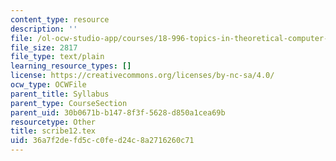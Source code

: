 ```yaml
---
content_type: resource
description: ''
file: /ol-ocw-studio-app/courses/18-996-topics-in-theoretical-computer-science-internet-research-problems-spring-2002/36a7f2defd5cc0fed24c8a2716260c71_scribe12.tex
file_size: 2817
file_type: text/plain
learning_resource_types: []
license: https://creativecommons.org/licenses/by-nc-sa/4.0/
ocw_type: OCWFile
parent_title: Syllabus
parent_type: CourseSection
parent_uid: 30b0671b-b147-8f3f-5628-d850a1cea69b
resourcetype: Other
title: scribe12.tex
uid: 36a7f2de-fd5c-c0fe-d24c-8a2716260c71
---
```


